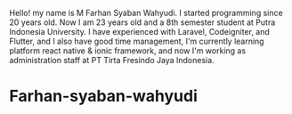 Hello! my name is M Farhan Syaban Wahyudi. I started programming since 20 years old. Now I am 23 years old and a 8th semester student at Putra Indonesia University. I have experienced with Laravel, Codeigniter, and Flutter, and I also have good time management, I'm currently learning platform react native & ionic framework, and now I'm working as administration staff at PT Tirta Fresindo Jaya Indonesia.

# Farhan-syaban-wahyudi
